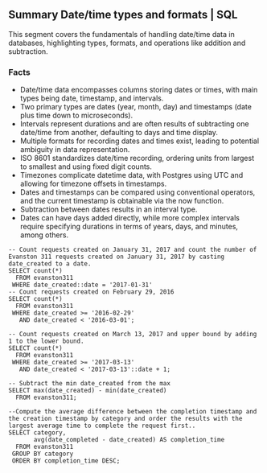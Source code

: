 ## Summary Date/time types and formats | SQL
This segment covers the fundamentals of handling date/time data in databases, highlighting types, formats, and operations like addition and subtraction.
### Facts
- Date/time data encompasses columns storing dates or times, with main types being date, timestamp, and intervals.
- Two primary types are dates (year, month, day) and timestamps (date plus time down to microseconds).
- Intervals represent durations and are often results of subtracting one date/time from another, defaulting to days and time display.
- Multiple formats for recording dates and times exist, leading to potential ambiguity in data representation.
- ISO 8601 standardizes date/time recording, ordering units from largest to smallest and using fixed digit counts.
- Timezones complicate datetime data, with Postgres using UTC and allowing for timezone offsets in timestamps.
- Dates and timestamps can be compared using conventional operators, and the current timestamp is obtainable via the now function.
- Subtraction between dates results in an interval type.
- Dates can have days added directly, while more complex intervals require specifying durations in terms of years, days, and minutes, among others.

```
-- Count requests created on January 31, 2017 and count the number of Evanston 311 requests created on January 31, 2017 by casting date_created to a date.
SELECT count(*) 
  FROM evanston311
 WHERE date_created::date = '2017-01-31'
-- Count requests created on February 29, 2016
SELECT count(*)
  FROM evanston311 
 WHERE date_created >= '2016-02-29' 
   AND date_created < '2016-03-01';

-- Count requests created on March 13, 2017 and upper bound by adding 1 to the lower bound.
SELECT count(*)
  FROM evanston311
 WHERE date_created >= '2017-03-13'
   AND date_created < '2017-03-13'::date + 1;

-- Subtract the min date_created from the max
SELECT max(date_created) - min(date_created)
  FROM evanston311;

--Compute the average difference between the completion timestamp and the creation timestamp by category and order the results with the largest average time to complete the request first..
SELECT category, 
       avg(date_completed - date_created) AS completion_time
  FROM evanston311
 GROUP BY category
 ORDER BY completion_time DESC;
```
